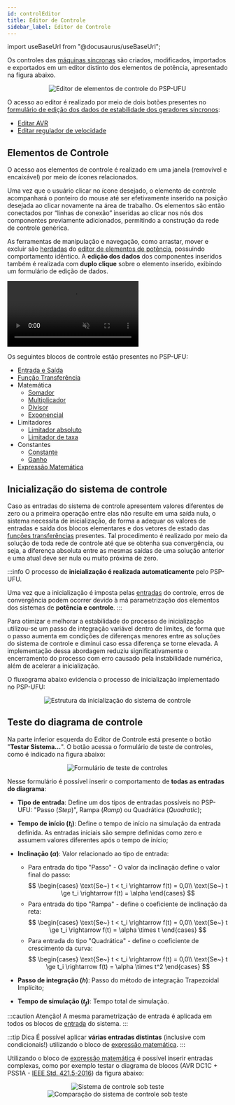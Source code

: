 ```yaml
---
id: controlEditor
title: Editor de Controle
sidebar_label: Editor de Controle
---
```

import useBaseUrl from "@docusaurus/useBaseUrl";

<link rel="stylesheet" href={useBaseUrl("katex/katex.min.css")} />

Os controles das [máquinas síncronas](syncGenerator) são criados, modificados, importados e exportados em um editor distinto dos elementos de potência, apresentado na figura abaixo.

<div><center><img src={useBaseUrl("images/controlEditor.png")} alt="Editor de elementos de controle do PSP-UFU" title="Editor de elementos de controle do PSP-UFU" /></center></div>

O acesso ao editor é realizado por meio de dois botões presentes no [formulário de edição dos dados de estabilidade dos geradores síncronos](syncGenerator#formulário-de-edição-dos-geradores-síncronos):
- [Editar AVR](syncGenerator#utilizar-avr-e-regulador-de-velocidade)
- [Editar regulador de velocidade](syncGenerator#utilizar-avr-e-regulador-de-velocidade)

## Elementos de Controle
O acesso aos elementos de controle é realizado em uma janela (removível e encaixável) por meio de ícones relacionados.

Uma vez que o usuário clicar no ícone desejado, o elemento de controle acompanhará o ponteiro do mouse até ser efetivamente inserido na posição desejada ao clicar novamente na área de trabalho. Os elementos são então conectados por “linhas de conexão” inseridas ao clicar nos nós dos componentes previamente adicionados, permitindo a construção da rede de controle genérica.

As ferramentas de manipulação e navegação, como arrastar, mover e excluir são [herdadas](cadTools) do [editor de elementos de potência](powerEditor), possuindo comportamento idêntico. A **edição dos dados** dos componentes inseridos também é realizada com **duplo clique** sobre o elemento inserido, exibindo um formulário de edição de dados.

<video autoPlay loop muted controls>
  <source src= "/PSP/videos/timelapseControlEditor.mp4" type="video/mp4" />
  <source src= "/PSP/videos/timelapseControlEditor.webm" type="video/webm" />
</video>

Os seguintes blocos de controle estão presentes no PSP-UFU:
- [Entrada e Saída](io)
- [Função Transferência](transferFunction)
- Matemática
	- [Somador](sum)
	- [Multiplicador](multiplier)
	- [Divisor](divider)
	- [Exponencial](exponential)
- Limitadores
	- [Limitador absoluto](limiter)
	- [Limitador de taxa](rateLimiter)
- Constantes
	- [Constante](const)
	- [Ganho](gain)
- [Expressão Matemática](mathExpression)

## Inicialização do sistema de controle
Caso as entradas do sistema de controle apresentem valores diferentes de zero ou a primeira operação entre elas não resulte em uma saída nula, o sistema necessita de inicialização, de forma a adequar os valores de entradas e saída dos blocos elementares e dos vetores de estado das [funções transferências](transferFunction) presentes. Tal procedimento é realizado por meio da solução de toda rede de controle até que se obtenha sua convergência, ou seja, a diferença absoluta entre as mesmas saídas de uma solução anterior e uma atual deve ser nula ou muito próxima de zero.

:::info
O processo de **inicialização é realizada automaticamente** pelo PSP-UFU.

Uma vez que a inicialização é imposta pelas [entradas](io) do controle, erros de convergência podem ocorrer devido à má parametrização dos elementos dos sistemas de **potência e controle**.
:::

Para otimizar e melhorar a estabilidade do processo de inicialização utilizou-se um passo de integração variável dentro de limites, de forma que o passo aumenta em condições de diferenças menores entre as soluções do sistema de controle e diminui caso essa diferença se torne elevada. A implementação dessa abordagem reduziu significativamente o encerramento do processo com erro causado pela instabilidade numérica, além de acelerar a inicialização.

O fluxograma abaixo evidencia o processo de inicialização implementado no PSP-UFU:

<div><center><img src={useBaseUrl("images/controlInit.png")} alt="Estrutura da inicialização do sistema de controle" title="Estrutura da inicialização do sistema de controle" /></center></div>

## Teste do diagrama de controle
Na parte inferior esquerda do Editor de Controle está presente o botão "**Testar Sistema...**". O botão acessa o formulário de teste de controles, como é indicado na figura abaixo:

<div><center><img src={useBaseUrl("images/testControl.png")} alt="Formulário de teste de controles" title="Formulário de teste de controles" /></center></div>

Nesse formulário é possível inserir o comportamento de **todas as entradas do diagrama**:
- **Tipo de entrada**: Define um dos tipos de entradas possíveis no PSP-UFU: "Passo (*Step*)", Rampa (*Ramp*) ou Quadrática (*Quadratic*);
- **Tempo de início ($t_i$)**: Define o tempo de início na simulação da entrada definida. As entradas iniciais são sempre definidas como zero e assumem valores diferentes após o tempo de início;
- **Inclinação ($\alpha$)**: Valor relacionado ao tipo de entrada:
	- Para entrada do tipo "Passo" - O valor da inclinação define o valor final do passo:
	$$
	\begin{cases}
		\text{Se~} t < t_i \rightarrow f(t) = 0,0\\
		\text{Se~} t \ge t_i \rightarrow f(t) = \alpha
	\end{cases}
	$$
	- Para entrada do tipo "Rampa" - define o coeficiente de inclinação da reta:
	$$
	\begin{cases}
		\text{Se~} t < t_i \rightarrow f(t) = 0,0\\
		\text{Se~} t \ge t_i \rightarrow f(t) = \alpha \times t
	\end{cases}
	$$
	- Para entrada do tipo "Quadrática" - define o coeficiente de crescimento da curva:
	$$
	\begin{cases}
		\text{Se~} t < t_i \rightarrow f(t) = 0,0\\
		\text{Se~} t \ge t_i \rightarrow f(t) = \alpha \times t^2
	\end{cases}
	$$
	
- **Passo de integração ($h$)**: Passo do método de integração Trapezoidal Implícito;
- **Tempo de simulação ($t_f$)**: Tempo total de simulação.

:::caution Atenção!
A mesma parametrização de entrada é aplicada em todos os blocos de [entrada](io) do sistema.
:::

:::tip Dica
É possível aplicar **várias entradas distintas** (inclusive com condicionais!) utilizando o bloco de [expressão matemática](mathExpression).
:::

Utilizando o bloco de [expressão matemática](mathExpression) é possível inserir entradas complexas, como por exemplo testar o diagrama de blocos (AVR DC1C + PSS1A - [IEEE Std. 421.5-2016](https://doi.org/10.1109/IEEESTD.2016.7553421)) da figura abaixo:

<div><center><img src={useBaseUrl("images/exControl.svg")} alt="Sistema de controle sob teste" title="Sistema de controle sob teste" /></center></div>
<div><center><img src={useBaseUrl("images/compControl.svg")} alt="Comparação do sistema de controle sob teste" title="Comparação do sistema de controle sob teste" /></center></div>